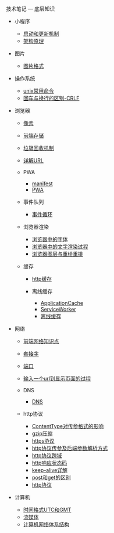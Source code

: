 <div class="sidebar-title">技术笔记 — 底层知识</div>
<template id="root-breadcrumb">底层知识</template>

- 小程序

  - [启动和更新机制](document/技术笔记/底层知识/小程序/启动和更新机制.md)
  - [架构原理](document/技术笔记/底层知识/小程序/架构原理.md)

- 图片

  - [图片格式](document/技术笔记/底层知识/图片/图片格式.md)

- 操作系统

  - [unix常用命令](document/技术笔记/底层知识/操作系统/unix常用命令.md)
  - [回车与换行的区别-CRLF](document/技术笔记/底层知识/操作系统/回车与换行的区别-CRLF.md)

- 浏览器

  - [像素](document/技术笔记/底层知识/浏览器/像素.md)
  - [前端存储](document/技术笔记/底层知识/浏览器/前端存储.md)
  - [垃圾回收机制](document/技术笔记/底层知识/浏览器/垃圾回收机制.md)
  - [详解URL](document/技术笔记/底层知识/浏览器/详解URL.md)

  - PWA

    - [manifest](document/技术笔记/底层知识/浏览器/PWA/manifest.md)
    - [PWA](document/技术笔记/底层知识/浏览器/PWA/PWA.md)

  - 事件队列

    - [事件循环](document/技术笔记/底层知识/浏览器/事件队列/事件循环.md)

  - 浏览器渲染

    - [浏览器中的字体](document/技术笔记/底层知识/浏览器/浏览器渲染/浏览器中的字体.md)
    - [浏览器中的文字渲染过程](document/技术笔记/底层知识/浏览器/浏览器渲染/浏览器中的文字渲染过程.md)
    - [浏览器图层与重绘重排](document/技术笔记/底层知识/浏览器/浏览器渲染/浏览器图层与重绘重排.md)

  - 缓存

    - [http缓存](document/技术笔记/底层知识/浏览器/缓存/http缓存.md)

    - 离线缓存

      - [ApplicationCache](document/技术笔记/底层知识/浏览器/缓存/离线缓存/ApplicationCache.md)
      - [ServiceWorker](document/技术笔记/底层知识/浏览器/缓存/离线缓存/ServiceWorker.md)
      - [离线缓存](document/技术笔记/底层知识/浏览器/缓存/离线缓存/离线缓存.md)

- 网络

  - [前端网络知识点](document/技术笔记/底层知识/网络/前端网络知识点.md)
  - [套接字](document/技术笔记/底层知识/网络/套接字.md)
  - [端口](document/技术笔记/底层知识/网络/端口.md)
  - [输入一个url到显示页面的过程](document/技术笔记/底层知识/网络/输入一个url到显示页面的过程.md)

  - DNS

    - [DNS](document/技术笔记/底层知识/网络/DNS/DNS.md)

  - http协议

    - [ContentType对传参格式的影响](document/技术笔记/底层知识/网络/http协议/ContentType对传参格式的影响.md)
    - [gzip压缩](document/技术笔记/底层知识/网络/http协议/gzip压缩.md)
    - [https协议](document/技术笔记/底层知识/网络/http协议/https协议.md)
    - [http协议传参及后端参数解析方式](document/技术笔记/底层知识/网络/http协议/http协议传参及后端参数解析方式.md)
    - [http协议跨域](document/技术笔记/底层知识/网络/http协议/http协议跨域.md)
    - [http响应状态码](document/技术笔记/底层知识/网络/http协议/http响应状态码.md)
    - [keep-alive详解](document/技术笔记/底层知识/网络/http协议/keep-alive详解.md)
    - [post和get的区别](document/技术笔记/底层知识/网络/http协议/post和get的区别.md)
    - [http协议](document/技术笔记/底层知识/网络/http协议/http协议.md)

- 计算机

  - [时间格式UTC和GMT](document/技术笔记/底层知识/计算机/时间格式UTC和GMT.md)
  - [流媒体](document/技术笔记/底层知识/计算机/流媒体.md)
  - [计算机网络体系结构](document/技术笔记/底层知识/计算机/计算机网络体系结构.md)

